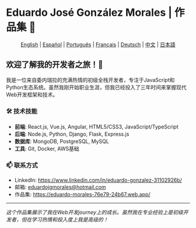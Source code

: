 # Eduardo José González Morales | 作品集 🚀

<div align="center">

[English](../README.md) | [Español](./README.es.md) | [Português](./README.pt.md) | [Français](./README.fr.md) | [Deutsch](./README.de.md) | [中文](./README.zh.md) | [日本語](./README.jp.md)

</div>

## 欢迎了解我的开发者之旅！👋

我是一位来自委内瑞拉的充满热情的初级全栈开发者，专注于JavaScript和Python生态系统。虽然我刚开始职业生涯，但我已经投入了三年时间来掌握现代Web开发框架和技术。

### 🛠 技术技能
- **前端**: React.js, Vue.js, Angular, HTML5/CSS3, JavaScript/TypeScript
- **后端**: Node.js, Python, Django, Flask, Express.js
- **数据库**: MongoDB, PostgreSQL, MySQL
- **工具**: Git, Docker, AWS基础

### 📫 联系方式
- LinkedIn:  <a href="https://www.linkedin.com/in/eduardo-gonzalez-31102926b/" >https://www.linkedin.com/in/eduardo-gonzalez-31102926b/</a>
- 邮箱:  <a href="mailto:eduardojgmorales@hotmail.com">eduardojgmorales@hotmail.com</a>
- 作品集:  <a href="https://eduardo-morales-76e79-24b67.web.app/">https://eduardo-morales-76e79-24b67.web.app/</a>
---
*这个作品集展示了我在Web开发journey上的成长。虽然我在专业经验上是初级开发者，但在学习热情和投入度上我是高级的！*
